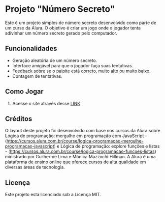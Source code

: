 # Projeto "Número Secreto"

Este é um projeto simples de número secreto desenvolvido como parte de um curso da Alura. O objetivo é criar um jogo onde o jogador tenta adivinhar um número secreto gerado pelo computador.

## Funcionalidades

- Geração aleatória de um número secreto.
- Interface amigável para que o jogador faça suas tentativas.
- Feedback sobre se o palpite está correto, muito alto ou muito baixo.
- Contagem de tentativas.

## Como Jogar

1. Acesse o site através desse [LINK](https://nevessfelipe.github.io/numero_secreto/)

## Créditos

O layout deste projeto foi desenvolvido com base nos cursos da Alura sobre Lógica de programação: mergulhe em programação com JavaScript - (https://cursos.alura.com.br/course/logica-programacao-mergulhe-programacao-javascript) e Lógica de programação: explore funções e listas - (https://cursos.alura.com.br/course/logica-programacao-funcoes-listas) ministrado por Guilherme Lima e Mônica Mazzochi Hillman. A Alura é uma plataforma de ensino online que oferece cursos de alta qualidade em diversas áreas de tecnologia.

## Licença

Este projeto está licenciado sob a Licença MIT.
